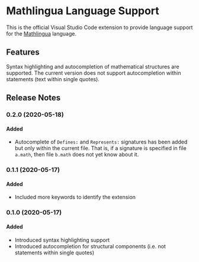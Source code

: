 # Mathlingua Language Support

This is the official Visual Studio Code extension to provide language support for the [Mathlingua](https://www.mathlingua.org/) language.

## Features

Syntax highlighting and autocompletion of mathematical structures are supported.  The current version does not support autocompletion within statements (text within single quotes).

## Release Notes

### 0.2.0 (2020-05-18)
#### Added
- Autocomplete of `Defines:` and `Represents:` signatures has been added but only within the current file.  That is, if a signature is specified in file `a.math`, then file `b.math` does not yet know about it.

### 0.1.1 (2020-05-17)
#### Added
- Included more keywords to identify the extension

### 0.1.0 (2020-05-17)
#### Added
- Introduced syntax highlighting support
- Introduced autocompletion for structural components (i.e. not statements within single quotes)
